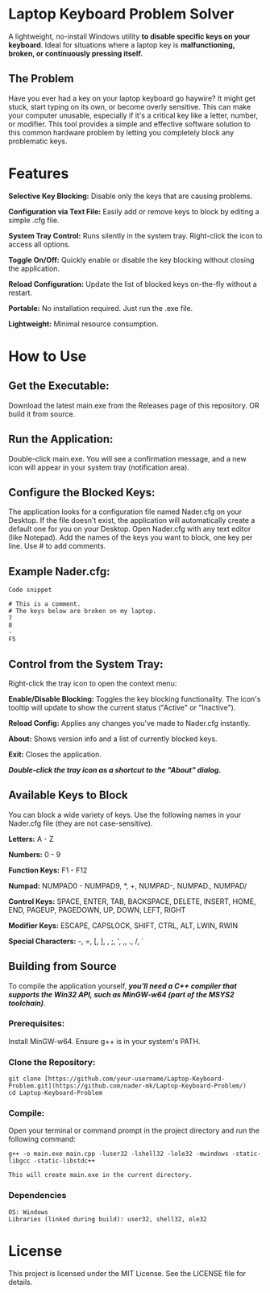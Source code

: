 # Laptop Keyboard Problem Solver

A lightweight, no-install Windows utility **to disable specific keys on your keyboard**. Ideal for situations where a laptop key is **malfunctioning, broken, or continuously pressing itself.**

## The Problem

Have you ever had a key on your laptop keyboard go haywire? It might get stuck, start typing on its own, or become overly sensitive. This can make your computer unusable, especially if it's a critical key like a letter, number, or modifier. This tool provides a simple and effective software solution to this common hardware problem by letting you completely block any problematic keys.

# Features

**Selective Key Blocking:** Disable only the keys that are causing problems.

**Configuration via Text File:** Easily add or remove keys to block by editing a simple .cfg file.

**System Tray Control:** Runs silently in the system tray. Right-click the icon to access all options.

**Toggle On/Off:** Quickly enable or disable the key blocking without closing the application.

**Reload Configuration:** Update the list of blocked keys on-the-fly without a restart.

**Portable:** No installation required. Just run the .exe file.

**Lightweight:** Minimal resource consumption.

# How to Use

## Get the Executable:
Download the latest main.exe from the Releases page of this repository.
OR build it from source.

## Run the Application:
Double-click main.exe.
You will see a confirmation message, and a new icon will appear in your system tray (notification area).

## Configure the Blocked Keys:
The application looks for a configuration file named Nader.cfg on your Desktop.
If the file doesn't exist, the application will automatically create a default one for you on your Desktop.
Open Nader.cfg with any text editor (like Notepad).
Add the names of the keys you want to block, one key per line.
Use # to add comments.

## Example Nader.cfg:
    Code snippet

    # This is a comment.
    # The keys below are broken on my laptop.
    7
    8
    -
    F5

## Control from the System Tray:
Right-click the tray icon to open the context menu:

**Enable/Disable Blocking:** Toggles the key blocking functionality. The icon's tooltip will update to show the current status ("Active" or "Inactive").

**Reload Config:** Applies any changes you've made to Nader.cfg instantly.

**About:** Shows version info and a list of currently blocked keys.

**Exit:** Closes the application.

***Double-click the tray icon as a shortcut to the **"About"** dialog.***

## Available Keys to Block
You can block a wide variety of keys. Use the following names in your Nader.cfg file (they are not case-sensitive).

**Letters:** A - Z

**Numbers:** 0 - 9

**Function Keys:** F1 - F12

**Numpad:** NUMPAD0 - NUMPAD9, *, +, NUMPAD-, NUMPAD., NUMPAD/

**Control Keys:** SPACE, ENTER, TAB, BACKSPACE, DELETE, INSERT, HOME, END, PAGEUP, PAGEDOWN, UP, DOWN, LEFT, RIGHT

**Modifier Keys:** ESCAPE, CAPSLOCK, SHIFT, CTRL, ALT, LWIN, RWIN

**Special Characters:** -, =, [, ], \, ;, ', ,, ., /, `

    
## Building from Source

To compile the application yourself, ***you'll need a C++ compiler that supports the Win32 API, such as MinGW-w64 (part of the MSYS2 toolchain)***.

### Prerequisites:
Install MinGW-w64.
Ensure g++ is in your system's PATH.

### Clone the Repository:
    git clone [https://github.com/your-username/Laptop-Keyboard-Problem.git](https://github.com/nader-mk/Laptop-Keyboard-Problem/)
    cd Laptop-Keyboard-Problem

### Compile:

Open your terminal or command prompt in the project directory and run the following command:

    g++ -o main.exe main.cpp -luser32 -lshell32 -lole32 -mwindows -static-libgcc -static-libstdc++

    This will create main.exe in the current directory.

### Dependencies

    OS: Windows
    Libraries (linked during build): user32, shell32, ole32

# License

This project is licensed under the MIT License. See the LICENSE file for details.
